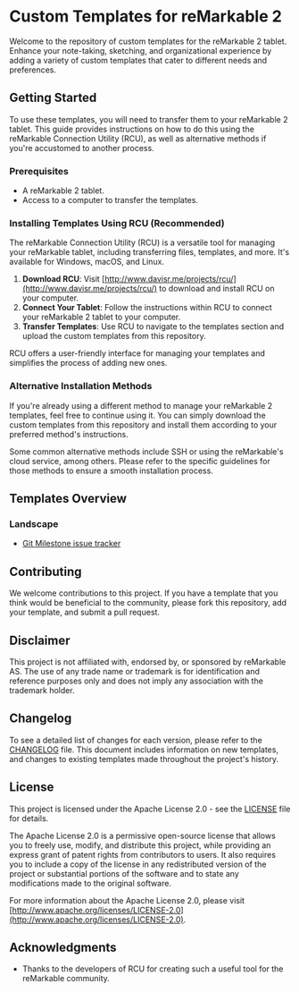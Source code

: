 # Custom Templates for reMarkable 2

Welcome to the repository of custom templates for the reMarkable 2 tablet. Enhance your note-taking, sketching, and organizational experience by adding a variety of custom templates that cater to different needs and preferences.

## Getting Started

To use these templates, you will need to transfer them to your reMarkable 2 tablet. This guide provides instructions on how to do this using the reMarkable Connection Utility (RCU), as well as alternative methods if you're accustomed to another process.

### Prerequisites

- A reMarkable 2 tablet.
- Access to a computer to transfer the templates.

### Installing Templates Using RCU (Recommended)

The reMarkable Connection Utility (RCU) is a versatile tool for managing your reMarkable tablet, including transferring files, templates, and more. It's available for Windows, macOS, and Linux.

1. **Download RCU**: Visit [http://www.davisr.me/projects/rcu/](http://www.davisr.me/projects/rcu/) to download and install RCU on your computer.
2. **Connect Your Tablet**: Follow the instructions within RCU to connect your reMarkable 2 tablet to your computer.
3. **Transfer Templates**: Use RCU to navigate to the templates section and upload the custom templates from this repository.

RCU offers a user-friendly interface for managing your templates and simplifies the process of adding new ones.

### Alternative Installation Methods

If you're already using a different method to manage your reMarkable 2 templates, feel free to continue using it. You can simply download the custom templates from this repository and install them according to your preferred method's instructions.

Some common alternative methods include SSH or using the reMarkable's cloud service, among others. Please refer to the specific guidelines for those methods to ensure a smooth installation process.

## Templates Overview

### Landscape
- [Git Milestone issue tracker](docs/git_milestone_issue_tracker.md)

## Contributing

We welcome contributions to this project. If you have a template that you think would be beneficial to the community, please fork this repository, add your template, and submit a pull request.

## Disclaimer

This project is not affiliated with, endorsed by, or sponsored by reMarkable AS. The use of any trade name or trademark is for identification and reference purposes only and does not imply any association with the trademark holder.

## Changelog

To see a detailed list of changes for each version, please refer to the [CHANGELOG](CHANGELOG) file. This document includes information on new templates, and changes to existing templates made throughout the project's history.

## License

This project is licensed under the Apache License 2.0 - see the [LICENSE](LICENSE) file for details.

The Apache License 2.0 is a permissive open-source license that allows you to freely use, modify, and distribute this project, while providing an express grant of patent rights from contributors to users. It also requires you to include a copy of the license in any redistributed version of the project or substantial portions of the software and to state any modifications made to the original software.

For more information about the Apache License 2.0, please visit [http://www.apache.org/licenses/LICENSE-2.0](http://www.apache.org/licenses/LICENSE-2.0).

## Acknowledgments

- Thanks to the developers of RCU for creating such a useful tool for the reMarkable community.
